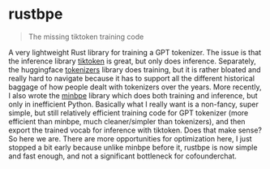 # rustbpe

> The missing tiktoken training code

A very lightweight Rust library for training a GPT tokenizer. The issue is that the inference library [tiktoken](https://github.com/openai/tiktoken) is great, but only does inference. Separately, the huggingface [tokenizers](https://github.com/huggingface/tokenizers) library does training, but it is rather bloated and really hard to navigate because it has to support all the different historical baggage of how people dealt with tokenizers over the years. More recently, I also wrote the [minbpe](https://github.com/karpathy/minbpe) library which does both training and inference, but only in inefficient Python. Basically what I really want is a non-fancy, super simple, but still relatively efficient training code for GPT tokenizer (more efficient than minbpe, much cleaner/simpler than tokenizers), and then export the trained vocab for inference with tiktoken. Does that make sense? So here we are. There are more opportunities for optimization here, I just stopped a bit early because unlike minbpe before it, rustbpe is now simple and fast enough, and not a significant bottleneck for cofounderchat.
